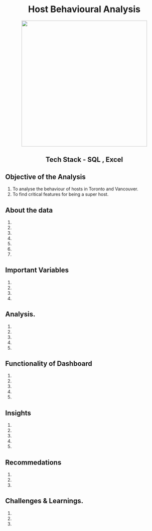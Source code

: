<div align = "center" >
  
  # Host Behavioural Analysis
  
</div>
<div align = "center" >
<img src="https://encrypted-tbn0.gstatic.com/images?q=tbn:ANd9GcTzN2ckUmi2GMfVhk6FPjwbdlMNOwbrx_niAQ&usqp=CAU" width="400" height = "100" />


## Tech Stack - SQL , Excel
</div>

## Objective of the Analysis
1. To analyse the behaviour of hosts in Toronto and Vancouver.
2. To find critical features for being a super host.

## About the data
1.
2.
3.
4.
5.
6.
7.

## Important Variables
1.
2.
3.
4.

## Analysis.
1.
2.
3.
4.
5.

## Functionality of Dashboard 
1.
2.
3.
4.
5.

## Insights
1.
2.
3.
4.
5.

## Recommedations
1.
2.
3.

## Challenges & Learnings.
1.
2.
3.
